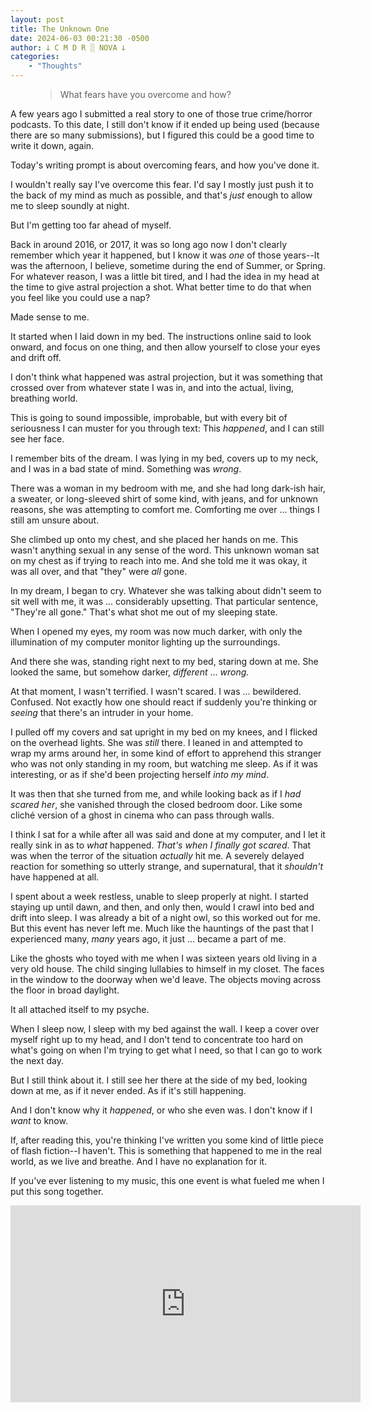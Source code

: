 ```yaml
---
layout: post
title: The Unknown One
date: 2024-06-03 00:21:30 -0500
author: 𐕣 C M D R ░ NOVA 𐕣
categories:
    - "Thoughts"
---
```


<!-- wp:pullquote -->
<figure class="wp-block-pullquote"><blockquote><p>What fears have you overcome and how?</p></blockquote></figure>
<!-- /wp:pullquote -->

<!-- wp:paragraph -->
<p>A few years ago I submitted a real story to one of those true crime/horror podcasts. To this date, I still don't know if it ended up being used (because there are so many submissions), but I figured this could be a good time to write it down, again.</p>
<!-- /wp:paragraph -->

<!-- wp:paragraph -->
<p>Today's writing prompt is about overcoming fears, and how you've done it.</p>
<!-- /wp:paragraph -->

<!-- wp:paragraph -->
<p>I wouldn't really say I've overcome this fear. I'd say I mostly just push it to the back of my mind as much as possible, and that's <em>just</em> enough to allow me to sleep soundly at night.</p>
<!-- /wp:paragraph -->

<!-- wp:paragraph -->
<p>But I'm getting too far ahead of myself.</p>
<!-- /wp:paragraph -->

<!-- wp:paragraph -->
<p>Back in around 2016, or 2017, it was so long ago now I don't clearly remember which year it happened, but I know it was <em>one</em> of those years--It was the afternoon, I believe, sometime during the end of Summer, or Spring. For whatever reason, I was a little bit tired, and I had the idea in my head at the time to give astral projection a shot. What better time to do that when you feel like you could use a nap?</p>
<!-- /wp:paragraph -->

<!-- wp:paragraph -->
<p>Made sense to me.</p>
<!-- /wp:paragraph -->

<!-- wp:paragraph -->
<p>It started when I laid down in my bed. The instructions online said to look onward, and focus on one thing, and then allow yourself to close your eyes and drift off.</p>
<!-- /wp:paragraph -->

<!-- wp:paragraph -->
<p>I don't think what happened was astral projection, but it was something that crossed over from whatever state I was in, and into the actual, living, breathing world.</p>
<!-- /wp:paragraph -->

<!-- wp:paragraph -->
<p>This is going to sound impossible, improbable, but with every bit of seriousness I can muster for you through text: This <em>happened</em>, and I can still see her face.</p>
<!-- /wp:paragraph -->

<!-- wp:paragraph -->
<p>I remember bits of the dream. I was lying in my bed, covers up to my neck, and I was in a bad state of mind. Something was <em>wrong</em>.</p>
<!-- /wp:paragraph -->

<!-- wp:paragraph -->
<p>There was a woman in my bedroom with me, and she had long dark-ish hair, a sweater, or long-sleeved shirt of some kind, with jeans, and for unknown reasons, she was attempting to comfort me. Comforting me over ... things I still am unsure about.</p>
<!-- /wp:paragraph -->

<!-- wp:paragraph -->
<p>She climbed up onto my chest, and she placed her hands on me. This wasn't anything sexual in any sense of the word. This unknown woman sat on my chest as if trying to reach into me. And she told me it was okay, it was all over, and that "they" were <em>all</em> gone.</p>
<!-- /wp:paragraph -->

<!-- wp:paragraph -->
<p>In my dream, I began to cry. Whatever she was talking about didn't seem to sit well with me, it was ... considerably upsetting. That particular sentence, "They're all gone." That's what shot me out of my sleeping state.</p>
<!-- /wp:paragraph -->

<!-- wp:paragraph -->
<p>When I opened my eyes, my room was now much darker, with only the illumination of my computer monitor lighting up the surroundings.</p>
<!-- /wp:paragraph -->

<!-- wp:paragraph -->
<p>And there she was, standing right next to my bed, staring down at me. She looked the same, but somehow darker, <em>different</em> ... <em>wrong.</em></p>
<!-- /wp:paragraph -->

<!-- wp:paragraph -->
<p>At that moment, I wasn't terrified. I wasn't scared. I was ... bewildered. Confused. Not exactly how one should react if suddenly you're thinking or <em>seeing</em> that there's an intruder in your home.</p>
<!-- /wp:paragraph -->

<!-- wp:paragraph -->
<p>I pulled off my covers and sat upright in my bed on my knees, and I flicked on the overhead lights. She was <em>still</em> there. I leaned in and attempted to wrap my arms around her, in some kind of effort to apprehend this stranger who was not only standing in my room, but watching me sleep. As if it was interesting, or as if she'd been projecting herself <em>into my mind</em>.</p>
<!-- /wp:paragraph -->

<!-- wp:paragraph -->
<p>It was then that she turned from me, and while looking back as if I <em>had scared her</em>, she vanished through the closed bedroom door. Like some cliché version of a ghost in cinema who can pass through walls.</p>
<!-- /wp:paragraph -->

<!-- wp:paragraph -->
<p>I think I sat for a while after all was said and done at my computer, and I let it really sink in as to <em>what</em> happened. <em>That's when I finally got scared</em>. That was when the terror of the situation <em>actually</em> hit me. A severely delayed reaction for something so utterly strange, and supernatural, that it <em>shouldn't</em> have happened at all.</p>
<!-- /wp:paragraph -->

<!-- wp:paragraph -->
<p>I spent about a week restless, unable to sleep properly at night. I started staying up until dawn, and then, and only then, would I crawl into bed and drift into sleep. I was already a bit of a night owl, so this worked out for me. But this event has never left me. Much like the hauntings of the past that I experienced many, <em>many </em>years ago, it just ... became a part of me.</p>
<!-- /wp:paragraph -->

<!-- wp:paragraph -->
<p>Like the ghosts who toyed with me when I was sixteen years old living in a very old house. The child singing lullabies to himself in my closet. The faces in the window to the doorway when we'd leave. The objects moving across the floor in broad daylight.</p>
<!-- /wp:paragraph -->

<!-- wp:paragraph -->
<p>It all attached itself to my psyche.</p>
<!-- /wp:paragraph -->

<!-- wp:paragraph -->
<p>When I sleep now, I sleep with my bed against the wall. I keep a cover over myself right up to my head, and I don't tend to concentrate too hard on what's going on when I'm trying to get what I need, so that I can go to work the next day.</p>
<!-- /wp:paragraph -->

<!-- wp:paragraph -->
<p>But I still think about it. I still see her there at the side of my bed, looking down at me, as if it never ended. As if it's still happening.</p>
<!-- /wp:paragraph -->

<!-- wp:paragraph -->
<p>And I don't know why it <em>happened</em>, or who she even was. I don't know if I <em>want</em> to know.</p>
<!-- /wp:paragraph -->

<!-- wp:paragraph -->
<p>If, after reading this, you're thinking I've written you some kind of little piece of flash fiction--I haven't. This is something that happened to me in the real world, as we live and breathe. And I have no explanation for it.</p>
<!-- /wp:paragraph -->

<!-- wp:paragraph -->
<p>If you've ever listening to my music, this one event is what fueled me when I put this song together.</p>
<!-- /wp:paragraph -->

<iframe width="560" height="315" src="https://www.youtube.com/embed/OaxX387unPk?si=NBksmVbagUXAtdxy" title="YouTube video player" frameborder="0" allow="accelerometer; autoplay; clipboard-write; encrypted-media; gyroscope; picture-in-picture; web-share" referrerpolicy="strict-origin-when-cross-origin" allowfullscreen></iframe>